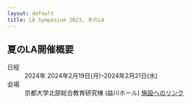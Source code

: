 ```yaml
---
layout: default
title: LA Symposium 2023, 冬のLA
---
```


夏のLA開催概要
--------
<dl>
  <dt>日程</dt>
  <dd>2024年 <time datetime="2024-02-19">2024年2月19日(月)</time>–<time datetime="2024-02-21">2024年2月21日(水)</time></dd>
  <dt>会場</dt>
  <dd>京都大学北部総合教育研究棟 (益川ホール) <a href="https://www.kyoto-u.ac.jp/ja/about/facilities/campus/kyoshokuin/hokubu" target="_blank">施設へのリンク</a></dd>
</dl>
